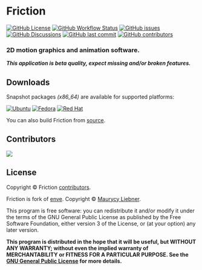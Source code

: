 # Friction

[![GitHub License](https://img.shields.io/github/license/friction2d/friction)](https://github.com/friction2d/friction/blob/main/LICENSE.md)
[![GitHub Workflow Status](https://img.shields.io/github/actions/workflow/status/friction2d/friction/ubuntu.yml)](https://github.com/friction2d/friction/actions)
[![GitHub issues](https://img.shields.io/github/issues/friction2d/friction)](https://github.com/friction2d/friction/issues)
[![GitHub Discussions](https://img.shields.io/github/discussions/friction2d/friction)](https://github.com/orgs/friction2d/discussions)
[![GitHub last commit](https://img.shields.io/github/last-commit/friction2d/friction)](https://github.com/friction2d/friction/commits/main)
[![GitHub contributors](https://img.shields.io/github/contributors/friction2d/friction)](https://github.com/friction2d/friction/graphs/contributors)

### 2D motion graphics and animation software.

***This application is beta quality, expect missing and/or broken features.***

## Downloads

Snapshot packages *(x86_64)* are available for supported platforms:

[![Ubuntu](https://img.shields.io/badge/Ubuntu-E95420?style=for-the-badge&logo=ubuntu&logoColor=white)](https://sourceforge.net/projects/friction/files/snapshots/)
[![Fedora](https://img.shields.io/badge/Fedora-294172?style=for-the-badge&logo=fedora&logoColor=white)](https://sourceforge.net/projects/friction/files/snapshots/)
[![Red Hat](https://img.shields.io/badge/Red%20Hat-EE0000?style=for-the-badge&logo=redhat&logoColor=white)](https://sourceforge.net/projects/friction/files/snapshots/)

You can also build Friction from [source](docs/Linux-build.md).

## Contributors

<a href = "https://github.com/friction2d/friction/graphs/contributors">
  <img src = "https://contrib.rocks/image?repo=friction2d/friction"/>
</a>

## License

Copyright &copy; Friction [contributors](https://github.com/friction2d/friction/graphs/contributors).

Friction is fork of [enve](https://github.com/MaurycyLiebner/enve). Copyright &copy; [Maurycy Liebner](https://github.com/MaurycyLiebner).

This program is free software: you can redistribute it and/or modify it under the terms of the GNU General Public License as published by the Free Software Foundation, either version 3 of the License, or (at your option) any later version.

**This program is distributed in the hope that it will be useful, but WITHOUT ANY WARRANTY; without even the implied warranty of MERCHANTABILITY or FITNESS FOR A PARTICULAR PURPOSE.  See the [GNU General Public License](LICENSE.md) for more details.**
